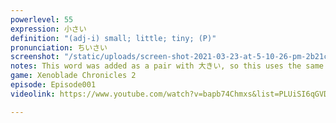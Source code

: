 ```yaml
---
powerlevel: 55
expression: 小さい
definition: "(adj-i) small; little; tiny; (P)"
pronunciation: ちいさい
screenshot: "/static/uploads/screen-shot-2021-03-23-at-5-10-26-pm-2b21c7d5e4c04c4bc0a0ece040437677d3d6a4ef.png"
notes: This word was added as a pair with 大きい, so this uses the same screenshot.
game: Xenoblade Chronicles 2
episode: Episode001
videolink: https://www.youtube.com/watch?v=bapb74Chmxs&list=PLUiSI6qGVDKsXmMW0GnjV--kUTLhsKN-K&index=1

---
```

